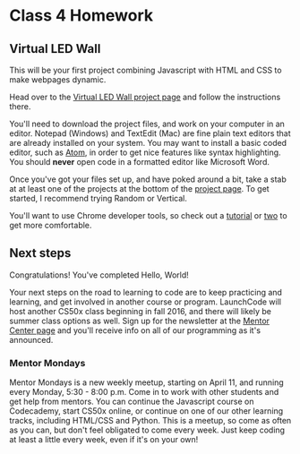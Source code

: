 # Class 4 Homework

## Virtual LED Wall

This will be your first project combining Javascript with HTML and CSS to make webpages dynamic.

Head over to the [Virtual LED Wall project page](https://github.com/chrisbay/virtual-led-wall) and follow the instructions there.

You'll need to download the project files, and work on your computer in an editor. Notepad (Windows) and TextEdit (Mac) are fine plain text editors that are already installed on your system. You may want to install a basic coded editor, such as [Atom](https://atom.io/), in order to get nice features like syntax highlighting. You should __never__ open code in a formatted editor like Microsoft Word.

Once you've got your files set up, and have poked around a bit, take a stab at at least one of the projects at the bottom of the [project page](https://github.com/chrisbay/virtual-led-wall). To get started, I recommend trying Random or Vertical.

You'll want to use Chrome developer tools, so check out a [tutorial](https://www.youtube.com/watch?v=nV9PLPFTnkE) or [two](https://www.udemy.com/how-to-use-chrome-developer-tools/) to get more comfortable.

## Next steps

Congratulations! You've completed Hello, World!

Your next steps on the road to learning to code are to keep practicing and learning, and get involved in another course or program. LaunchCode will host another CS50x class beginning in fall 2016, and there will likely be summer class options as well. Sign up for the newsletter at the [Mentor Center page](https://www.launchcode.org/mentorcenter) and you'll receive info on all of our programming as it's announced.

### Mentor Mondays

Mentor Mondays is a new weekly meetup, starting on April 11, and running every Monday, 5:30 - 8:00 p.m. Come in to work with other students and get help from mentors. You can continue the Javascript course on Codecademy, start CS50x online, or continue on one of our other learning tracks, including HTML/CSS and Python. This is a meetup, so come as often as you can, but don't feel obligated to come every week. Just keep coding at least a little every week, even if it's on your own!